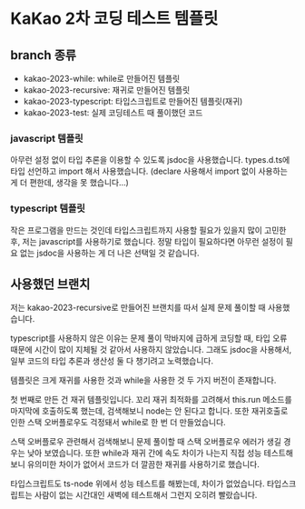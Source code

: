 # KaKao 2차 코딩 테스트 템플릿

## branch 종류
- kakao-2023-while: while로 만들어진 템플릿
- kakao-2023-recursive: 재귀로 만들어진 템플릿
- kakao-2023-typescript: 타입스크립트로 만들어진 템플릿(재귀)
- kakao-2023-test: 실제 코딩테스트 때 풀이했던 코드

### javascript 템플릿
아무런 설정 없이 타입 추론을 이용할 수 있도록 jsdoc을 사용했습니다.
types.d.ts에 타입 선언하고 import 해서 사용했습니다. (declare 사용해서 import 없이 사용하는 게 더 편한데, 생각을 못 했습니다...)


### typescript 템플릿
작은 프로그램을 만드는 것인데 타입스크립트까지 사용할 필요가 있을지 많이 고민한 후, 저는 javascript를 사용하기로 했습니다.
정말 타입이 필요하다면 아무런 설정이 필요 없는 jsdoc을 사용하는 게 더 나은 선택일 것 같습니다.

## 사용했던 브랜치
저는 kakao-2023-recursive로 만들어진 브랜치를 따서 실제 문제 풀이할 때 사용했습니다.

typescript를 사용하지 않은 이유는 문제 풀이 막바지에 급하게 코딩할 때, 타입 오류 때문에 시간이 많이 지체될 것 같아서 사용하지 않았습니다. 그래도 jsdoc을 사용해서, 일부 코드의 타입 추론과 생산성 둘 다 챙기려고 노력했습니다.

템플릿은 크게 재귀를 사용한 것과 while을 사용한 것 두 가지 버전이 존재합니다.

첫 번째로 만든 건 재귀 템플릿입니다. 꼬리 재귀 최적화를 고려해서 this.run 메소드를 마지막에 호출하도록 했는데, 검색해보니 node는 안 된다고 합니다.
또한 재귀호출로 인한 스택 오버플로우도 걱정돼서 while로 한 번 더 만들었습니다.

스택 오버플로우 관련해서 검색해보니 문제 풀이할 때 스택 오버플로우 에러가 생길 경우는 낮아 보였습니다. 또한 while과 재귀 간에 속도 차이가 나는지 직접 성능 테스트해 보니 유의미한 차이가 없어서 코드가 더 깔끔한 재귀를 사용하기로 했습니다.

타입스크립트도 ts-node 위에서 성능 테스트를 해봤는데, 차이가 없었습니다. 타입스크립트는 사람이 없는 시간대인 새벽에 테스트해서 그런지 오히려 빨랐습니다.
